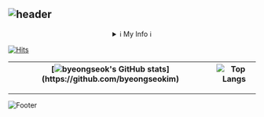   
![header](https://capsule-render.vercel.app/api?type=waving&color=timeGradient&text=Welcome%20to%20byeongseok%20GitHub%20(●'◡'●)&animation=twinkling&fontSize=25&fontAlignY=40&fontAlign=70&height=250&desc=Web%20Developer%20Student&rotate=0)
---

<details align="center">
<summary>ℹ My Info ℹ</summary>
<br />
<summary>🛠 기술 스택 🛠</summary>

## Programming Languages
 ![Java](https://img.shields.io/badge/Java-007396?style=for-the-badge&logo=java&logoColor=white)
 ![JavaScript](https://img.shields.io/badge/JavaScript-F7DF1E?style=for-the-badge&logo=javascript&logoColor=black)
 ![Python](https://img.shields.io/badge/Python-3776AB?style=for-the-badge&logo=python&logoColor=white)
 ![TypeScript](https://img.shields.io/badge/TypeScript-3178C6?style=for-the-badge&logo=typescript&logoColor=white)

## Front-End Development
 ![React](https://img.shields.io/badge/React-61DAFB?style=for-the-badge&logo=react&logoColor=black)
 ![HTML5](https://img.shields.io/badge/HTML5-E34F26?style=for-the-badge&logo=html5&logoColor=white)
 ![CSS3](https://img.shields.io/badge/CSS3-1572B6?style=for-the-badge&logo=css3&logoColor=white)
 ![Thymeleaf](https://img.shields.io/badge/Thymeleaf-005F0F?style=for-the-badge&logo=thymeleaf&logoColor=white)


## Back-End Development
 ![Spring](https://img.shields.io/badge/Spring-6DB33F?style=for-the-badge&logo=spring&logoColor=white)
 ![Spring Boot](https://img.shields.io/badge/Spring_Boot-6DB33F?style=for-the-badge&logo=spring-boot&logoColor=white)
 ![Spring Security](https://img.shields.io/badge/Spring_Security-6DB33F?style=for-the-badge&logo=spring-security&logoColor=white)

## Databases
![MariaDB](https://img.shields.io/badge/MariaDB-003545?style=for-the-badge&logo=mariadb&logoColor=white)
![MySQL](https://img.shields.io/badge/MySQL-4479A1?style=for-the-badge&logo=mysql&logoColor=white)
![MongoDB](https://img.shields.io/badge/MongoDB-47A248?style=for-the-badge&logo=mongodb&logoColor=white)
![Oracle](https://img.shields.io/badge/Oracle-F80000?style=for-the-badge&logo=oracle&logoColor=white)

## Cloud Services
![Amazon AWS](https://img.shields.io/badge/Amazon_AWS-232F3E?style=for-the-badge&logo=amazon-aws&logoColor=white)
![Amazon RDS](https://img.shields.io/badge/Amazon_RDS-232F3E?style=for-the-badge&logo=amazon-rds&logoColor=white)
![Amazon EC2](https://img.shields.io/badge/Amazon_EC2-232F3E?style=for-the-badge&logo=amazon-ec2&logoColor=white)
![AWSElasticBeanstalk](https://img.shields.io/badge/AWSElasticBeanstalk-232F3E?style=for-the-badge&logo=amazon-elastic-beanstalk&logoColor=white)
![CloudType](https://img.shields.io/badge/CloudType-dothome-4A90E2?style=for-the-badge)


## Operating Systems
![Linux](https://img.shields.io/badge/Linux-000000?style=for-the-badge&logo=linux&logoColor=white)
![Ubuntu](https://img.shields.io/badge/Ubuntu-E95420?style=for-the-badge&logo=ubuntu&logoColor=white)

<!--
## Virtualization
![VirtualBox](https://img.shields.io/badge/VirtualBox-183A61?style=for-the-badge&logo=virtualbox&logoColor=white)
-->


## Creative Tools
![Adobe Photoshop](https://img.shields.io/badge/Adobe_Photoshop-31A8FF?style=for-the-badge&logo=adobe-photoshop&logoColor=white)
![Adobe Premiere Pro](https://img.shields.io/badge/Adobe_Premiere_Pro-EA77FF?style=for-the-badge&logo=adobe-premiere-pro&logoColor=white)
![Adobe After Effects](https://img.shields.io/badge/Adobe_After_Effects-9999FF?style=for-the-badge&logo=adobe-after-effects&logoColor=white)

## IDEs and Code Editors
![Eclipse IDE](https://img.shields.io/badge/Eclipse_IDE-2C2255?style=for-the-badge&logo=eclipse-ide&logoColor=white)
![IntelliJ IDEA](https://img.shields.io/badge/IntelliJ_IDEA-000000?style=for-the-badge&logo=intellij-idea&logoColor=white)
![PyCharm](https://img.shields.io/badge/PyCharm-000000?style=for-the-badge&logo=pycharm&logoColor=white)
![Visual Studio Code](https://img.shields.io/badge/Visual_Studio_Code-007ACC?style=for-the-badge&logo=visual-studio-code&logoColor=white)

<!-- ## UI Frameworks
![Bootstrap](https://img.shields.io/badge/Bootstrap-7952B3?style=for-the-badge&logo=bootstrap&logoColor=white)

## Online Coding Platform
![CodePen](https://img.shields.io/badge/CodePen-000000?style=for-the-badge&logo=codepen&logoColor=white)
-->
## Server-Side JavaScript
![Node.js](https://img.shields.io/badge/Node.js-339933?style=for-the-badge&logo=node-dot-js&logoColor=white)


<hr>







<!-- [![stackticon](https://firebasestorage.googleapis.com/v0/b/stackticon-81399.appspot.com/o/images%2F1690982818384?alt=media&token=2a38c110-ee97-4ae3-9ad6-b569944ec34a)](https://github.com/msdio/stackticon) -->

<!--
[![stackticon](https://firebasestorage.googleapis.com/v0/b/stackticon-81399.appspot.com/o/images%2F1690984961126?alt=media&token=39aa059b-8452-428b-979c-ac751eff9e27)](https://github.com/msdio/stackticon)
-->

<!-- <div style="text-align: center;">
<a href="https://github.com/msdio/stackticon">
  <img src="https://firebasestorage.googleapis.com/v0/b/stackticon-81399.appspot.com/o/images%2F1690982818384?alt=media&token=2a38c110-ee97-4ae3-9ad6-b569944ec34a" alt="stackticon" width="700px"/>
</a>
</div>

-->



<summary> 🎥 Histories </summary>
<!-- <div align="center"> -->
  
| Date | Contents | With |
|:---:|:---:|:---:|
| 23.04 ~ 23.08 | AWS활용 자바 풀스택개발(큐레이팅커머스) 과정중 (산대특)| 안산 이젠컴퓨터아카데미 |
| 16.03 ~ 23.02 | 토목 공학과 학사 졸업 | 청주대학교 |
  
<!-- </div> -->


<summary> 💻 Projects </summary>


<div align="left">


#### 👨‍👩‍👦‍👦 Team
| Project | Adress |
|---|---|
 |*JavaBoard* &nbsp;| https://github.com/byeongseokim/Java_Team_Project                     |
 |*FestivalReservations* &nbsp;| https://github.com/byeongseokim/JSP_Team_Project           |
 |*NEVER WEB community site* &nbsp; |http://3.39.65.94:8080/springproject/main/main.do      |



#### 🙎‍♂️ Solo

| Project | Adress |
|---|---|
|*JavaBoard* &nbsp; | https://github.com/byeongseokim/JavaSoloProject/|
|*JSPBoard* &nbsp; | https://github.com/byeongseokim/JSP-MVC-model2-Project/|
|*React+SpringBoot Fullstack* &nbsp; | https://github.com/byeongseokim/Springboot-React-Fullstack-Personalproject|


</div>
</details>


[![Hits](https://hits.seeyoufarm.com/api/count/incr/badge.svg?url=https%3A%2F%2Fgithub.com%2Fbyeongseokim&count_bg=%23B2D5FF&title_bg=%23858486&icon=github.svg&icon_color=%23FFFFFF&title=GitHub&edge_flat=false)](https://github.com/byeongseokim)


|[![byeongseok's GitHub stats](https://github-readme-stats.vercel.app/api?username=byeongseokim&include_all_commits=true&theme=swift&hide_border=true&count_private=true&locale=kr&disable_animations=false&show_owner=false&&theme=buefyhide_border=true")](https://github.com/byeongseokim)|![Top Langs](https://github-readme-stats.vercel.app/api/top-langs/?username=byeongseokim&langs_count=10&hide=html&layout=compact&custom_title=많이사용되는언어&hide_border=true)
| ------------- | ------------- |


---



![Footer](https://capsule-render.vercel.app/api?type=waving&color=timeGradient&height=200&animation=twinkling&section=footer)

  
